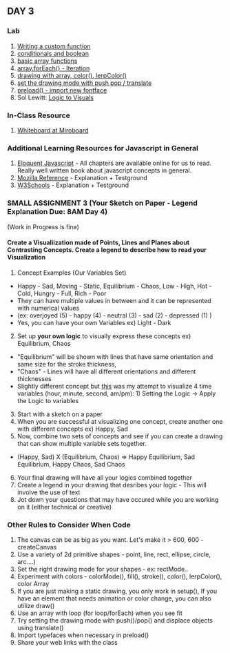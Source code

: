 ## DAY 3 

### Lab
1. [Writing a custom function](https://editor.p5js.org/lee.inhye/sketches/IKpkfKgDT)
2. [conditionals and boolean](https://editor.p5js.org/lee.inhye/sketches/a4mTQrMUG)
3. [basic array functions](https://editor.p5js.org/lee.inhye/sketches/oMOe6WCH5)
4. [array.forEach() - Iteration](https://editor.p5js.org/lee.inhye/sketches/MoTuUP4mK)
5. [drawing with array, color(), lerpColor()](https://editor.p5js.org/lee.inhye/sketches/N7N9gwFCE)
6. [set the drawing mode with push pop / translate](https://editor.p5js.org/lee.inhye/sketches/B3a3izUGr)
7. [preload() - import new fontface](https://editor.p5js.org/lee.inhye/sketches/fmZqIOboI)
8. Sol Lewitt: [Logic to Visuals](https://www.youtube.com/watch?v=qIHi8FOtW0Q)

### In-Class Resource
1. [Whiteboard at Miroboard](https://miro.com/app/board/uXjVOOHyf34=/)

### Additional Learning Resources for Javascript in General
1. [Eloquent Javascript](https://eloquentjavascript.net/) - All chapters are available online for us to read. Really well written book about javascript concepts in general. 
2. [Mozilla Reference](https://developer.mozilla.org/en-US/docs/Web/JavaScript/Reference/Statements) - Explanation + Testground
3. [W3Schools](https://www.w3schools.com/js/) - Explanation + Testground

### SMALL ASSIGNMENT 3 (Your Sketch on Paper - Legend Explanation Due: 8AM Day 4) 
(Work in Progress is fine)
#### Create a Visualiization made of Points, Lines and Planes about Contrasting Concepts. Create a legend to describe how to read your Visualization
1. Concept Examples (Our Variables Set)
- Happy - Sad, Moving - Static, Equilibrium - Chaos, Low - High, Hot - Cold, Hungry - Full, Rich - Poor
- They can have multiple values in between and it can be represented with numerical values
- (ex: overjoyed (5) - happy (4) - neutral (3) - sad (2) - depressed (1) )
- Yes, you can have your own Variables ex) Light - Dark
2. Set up **your own logic** to visually express these concepts ex) Equilibrium, Chaos
*  "Equilibrium" will be shown with lines that have same orientation and same size for the stroke thickness, 
* "Chaos" - Lines will have all different orientations and different thicknesses 
* Slightly different concept but [this](http://inhyelee.com/studio/face-clock-2019/) was my attempt to visualize 4 time variables (hour, minute, second, am/pm): 1) Setting the Logic -> Apply the Logic to variables 
3. Start with a sketch on a paper
4. When you are successful at visualizing one concept, create another one with different concepts ex) Happy, Sad
5. Now, combine two sets of concepts and see if you can create a drawing that can show multiple variable sets together.
- (Happy, Sad) X (Equilibrium, Chaos) => Happy Equilibrium, Sad Equilibrium, Happy Chaos, Sad Chaos
6. Your final drawing will have all your logics combined together
7. Create a legend in your drawing that desribes your logic - This will involve the use of text
8. Jot down your questions that may have occured while you are working on it (either technical or creative) 

### Other Rules to Consider When Code
1. The canvas can be as big as you want. Let's make it > 600, 600 - createCanvas
2. Use a variety of 2d primitive shapes  - point, line, rect, ellipse, circle, arc....)
3. Set the right drawing mode for your shapes - ex: rectMode..
4. Experiment with colors - colorMode(), fill(), stroke(), color(), lerpColor(), color Array
5. If you are just making a static drawing, you only work in setup(), If you have an element that needs animation or color change, you can also utilize draw()
6. Use an array with loop (for loop/forEach) when you see fit
7. Try setting the drawing mode with push()/pop() and displace objects using translate()
8. Import typefaces when necessary in preload()
9. Share your web links with the class 
